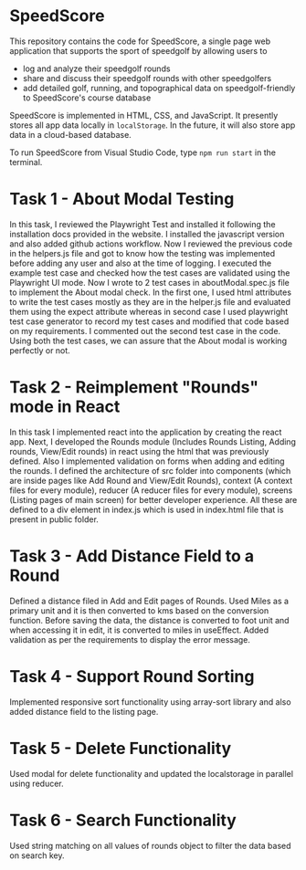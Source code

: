 # SpeedScore

This repository contains the code for SpeedScore, a single page web application that supports the sport of speedgolf by allowing users to

- log and analyze their speedgolf rounds
- share and discuss their speedgolf rounds with other speedgolfers
- add detailed golf, running, and topographical data on speedgolf-friendly to SpeedScore's course database

SpeedScore is implemented in HTML, CSS, and JavaScript. It presently stores all app data locally in `localStorage`. In the future, it will also store app data in a cloud-based database.

To run SpeedScore from Visual Studio Code, type
`npm run start`
in the terminal.

# Task 1 - About Modal Testing

In this task, I reviewed the Playwright Test and installed it following the installation docs provided in the website. I installed the javascript version and also added github actions workflow. Now I reviewed the previous code in the helpers.js file and got to know how the testing was implemented before adding any user and also at the time of logging. I executed the example test case and checked how the test cases are validated using the Playwright UI mode. Now I wrote to 2 test cases in aboutModal.spec.js file to implement the About modal check. In the first one, I used html attributes to write the test cases mostly as they are in the helper.js file and evaluated them using the expect attribute whereas in second case I used playwright test case generator to record my test cases and modified that code based on my requirements. I commented out the second test case in the code. Using both the test cases, we can assure that the About modal is working perfectly or not.

# Task 2 - Reimplement "Rounds" mode in React

In this task I implemented react into the application by creating the react app. Next, I developed the Rounds module (Includes Rounds Listing, Adding rounds, View/Edit rounds) in react using the html that was previously defined. Also I implemented validation on forms when adding and editing the rounds. I defined the architecture of src folder into components (which are inside pages like Add Round and View/Edit Rounds), context (A context files for every module), reducer (A reducer files for every module), screens (Listing pages of main screen) for better developer experience. All these are defined to a div element in index.js which is used in index.html file that is present in public folder.

# Task 3 - Add Distance Field to a Round

Defined a distance filed in Add and Edit pages of Rounds. Used Miles as a primary unit and it is then converted to kms based on the conversion function. Before saving the data, the distance is converted to foot unit and when accessing it in edit, it is converted to miles in useEffect. Added validation as per the requirements to display the error message.

# Task 4 - Support Round Sorting

Implemented responsive sort functionality using array-sort library and also added distance field to the listing page.

# Task 5 - Delete Functionality

Used modal for delete functionality and updated the localstorage in parallel using reducer.

# Task 6 - Search Functionality

Used string matching on all values of rounds object to filter the data based on search key.
